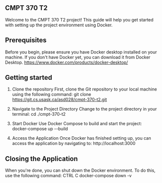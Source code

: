 ## CMPT 370 T2
Welcome to the CMPT 370 T2 project! This guide will help you get started with setting up the project environment using Docker.

## Prerequisites
Before you begin, please ensure you have Docker desktop installed on your machine. If you don't have Docker yet, you can download it from Docker Desktop.
    https://www.docker.com/products/docker-desktop/


## Getting started

1) Clone the repository
    First, clone the Git repository to your local machine using the following command:
        git clone https://git.cs.usask.ca/asd028/cmpt-370-t2.git

2) Navigate to the Project Directory
    Change to the project directory in your terminal:
        cd ./cmpt-370-t2

3) Start Docker
    Use Docker Compose to build and start the project:
        docker-compose up --build 

4) Access the Application
    Once Docker has finished setting up, you can access the application by navigating to:
        http://localhost:3000

## Closing the Application

When you're done, you can shut down the Docker environment. To do this, use the following command:
    CTRL C
    docker-compose down -v
